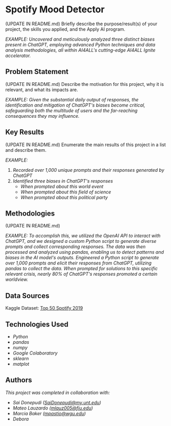 # Spotify Mood Detector

(UPDATE IN README.md)
Briefly describe the purpose/result(s) of your project, the skills you applied, and the Apply AI program.

*EXAMPLE:*
*Uncovered and meticulously analyzed three distinct biases present in ChatGPT, employing advanced Python techniques and data analysis methodologies, all within AI4ALL's cutting-edge AI4ALL Ignite accelerator.*


## Problem Statement <!--- do not change this line -->

(UPDATE IN README.md)
Describe the motivation for this project, why it is relevant, and what its impacts are.

*EXAMPLE:*
*Given the substantial daily output of responses, the identification and mitigation of ChatGPT's biases become critical, safeguarding both the multitude of users and the far-reaching consequences they may influence.*

## Key Results <!--- do not change this line -->

(UPDATE IN README.md)
Enumerate the main results of this project in a list and describe them.

*EXAMPLE:*
1. *Recorded over 1,000 unique prompts and their responses generated by ChatGPT*
2. *Identified three biases in ChatGPT's responses*
   - *When prompted about this world event*
   - *When prompted about this field of science*
   - *When prompted about this political party*


## Methodologies <!--- do not change this line -->

(UPDATE IN README.md)

*EXAMPLE:*
*To accomplish this, we utilized the OpenAI API to interact with ChatGPT, and we designed a custom Python script to generate diverse prompts and collect corresponding responses. The data was then processed and analyzed using pandas, enabling us to detect patterns and biases in the AI model's outputs.*
*Engineered a Python script to generate over 1,000 prompts and elicit their responses from ChatGPT, utilizing pandas to collect the data. When prompted for solutions to this specific relevant crisis, nearly 80% of ChatGPT's responses promoted a certain worldview.*


## Data Sources <!--- do not change this line -->

Kaggle Dataset: [Top 50 Spotify 2019](https://www.kaggle.com/datasets/leonardopena/top50spotify2019/data)

## Technologies Used <!--- do not change this line -->

- *Python*
- *pandas*
- *numpy*
- *Google Colaboratory*
- *sklearn*
- *matplot*


## Authors <!--- do not change this line -->

*This project was completed in collaboration with:*
- *Sai Donepudi ([SaiDonepudi@my.unt.edu](mailto:SaiDonepudi@my.unt.edu))*
- *Mateo Lauzardo ([mlauz005@fiu.edu](mailto:mlauz005@fiu.edu))*
- *Marcia Baker ([mpastio@wgu.edu](mailto:mpastio@wgu.edu))*
- *Debora*
